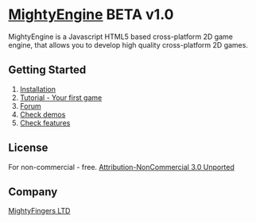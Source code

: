[MightyEngine](http://http://mightyfingers.com/) BETA v1.0
======
MightyEngine is a Javascript HTML5 based cross-platform 2D game engine, that allows you to develop high quality cross-platform 2D games.

## Getting Started

1. [Installation](http://docs.mightyfingers.com/manual/installation/3)
2. [Tutorial - Your first game](http://docs.mightyfingers.com/tutorial/snake-your-first-game/48)
3. [Forum](http://forum.mightyfingers.com/)
4. [Check demos](http://mightyfingers.com/engine-demo/)
5. [Check features](http://docs.mightyfingers.com/manual/features/34)

## License
For non-commercial - free. [Attribution-NonCommercial 3.0 Unported](http://creativecommons.org/licenses/by-nc/3.0/)

## Company
[MightyFingers LTD](http://http://mightyfingers.com/)
